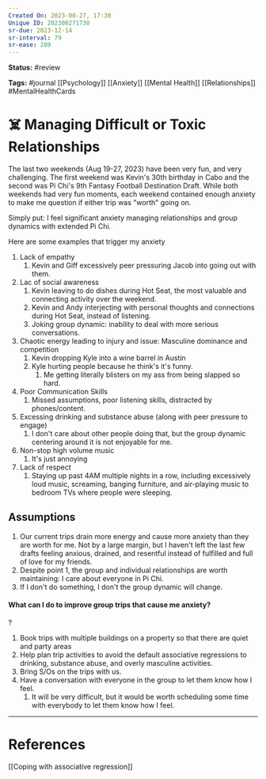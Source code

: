 ```yaml
---
Created On: 2023-08-27, 17:30
Unique ID: 202308271730
sr-due: 2023-12-14
sr-interval: 79
sr-ease: 289
---
```

**Status:** #review 

**Tags:** #journal [[Psychology]] [[Anxiety]] [[Mental Health]] [[Relationships]] #MentalHealthCards

# ☠️ Managing Difficult or Toxic Relationships

The last two weekends (Aug 19-27, 2023) have been very fun, and very challenging. The first weekend was Kevin's 30th birthday in Cabo and the second was Pi Chi's 9th Fantasy Football Destination Draft. While both weekends had very fun moments, each weekend contained enough anxiety to make me question if either trip was "worth" going on. 

Simply put: I feel significant anxiety managing relationships and group dynamics with extended Pi Chi.

Here are some examples that trigger my anxiety

1. Lack of empathy
	1. Kevin and Giff excessively peer pressuring Jacob into going out with them.
2. Lac of social awareness
	1. Kevin leaving to do dishes during Hot Seat, the most valuable and connecting activity over the weekend.
	2. Kevin and Andy interjecting with personal thoughts and connections during Hot Seat, instead of listening. 
	3. Joking group dynamic: inability to deal with more serious conversations. 
3. Chaotic energy leading to injury and issue: Masculine dominance and competition
	1. Kevin dropping Kyle into a wine barrel in Austin
	2. Kyle hurting people because he think's it's funny.
		1. Me getting literally blisters on my ass from being slapped so hard.
4. Poor Communication Skills
	1. Missed assumptions, poor listening skills, distracted by phones/content.
5. Excessing drinking and substance abuse (along with peer pressure to engage)
	1. I don't care about other people doing that, but the group dynamic centering around it is not enjoyable for me.
6. Non-stop high volume music
	1. It's just annoying
7. Lack of respect
	1. Staying up past 4AM multiple nights in a row, including excessively loud music, screaming, banging furniture, and air-playing music to bedroom TVs where people were sleeping. 

## Assumptions

1. Our current trips drain more energy and cause more anxiety than they are worth for me. Not by a large margin, but I haven't left the last few drafts feeling anxious, drained, and resentful instead of fulfilled and full of love for my friends.
2. Despite point 1, the group and individual relationships are worth maintaining: I care about everyone in Pi Chi.
3. If I don't do something, I don't the group dynamic will change. 

#### What can I do to improve group trips that cause me anxiety?
?
1. Book trips with multiple buildings on a property so that there are quiet and party areas
2. Help plan trip activities to avoid the default associative regressions to drinking, substance abuse, and overly masculine activities. 
3. Bring S/Os on the trips with us.
4. Have a conversation with everyone in the group to let them know how I feel. 
	1. It will be very difficult, but it would be worth scheduling some time with everybody to let them know how I feel. 
<!--SR:!2024-02-09,102,230-->






---
# References

[[Coping with associative regression]]